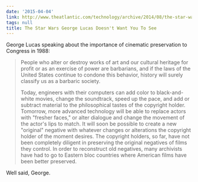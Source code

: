 ```yaml
---
date: '2015-04-04'
link: http://www.theatlantic.com/technology/archive/2014/08/the-star-wars-george-lucas-doesnt-want-you-to-see/379184/
tags: null
title: The Star Wars George Lucas Doesn't Want You To See
---
```


George Lucas speaking about the importance of cinematic preservation to Congress in 1988:

>People who alter or destroy works of art and our cultural heritage for profit or as an exercise of power are barbarians, and if the laws of the United States continue to condone this behavior, history will surely classify us as a barbaric society.
>
>Today, engineers with their computers can add color to black-and-white movies, change the soundtrack, speed up the pace, and add or subtract material to the philosophical tastes of the copyright holder. Tomorrow, more advanced technology will be able to replace actors with "fresher faces," or alter dialogue and change the movement of the actor's lips to match. It will soon be possible to create a new "original" negative with whatever changes or alterations the copyright holder of the moment desires. The copyright holders, so far, have not been completely diligent in preserving the original negatives of films they control. In order to reconstruct old negatives, many archivists have had to go to Eastern bloc countries where American films have been better preserved.

Well said, George.
